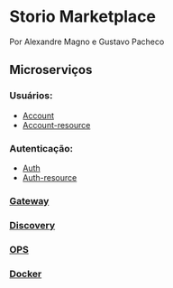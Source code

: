 # Storio Marketplace 

Por Alexandre Magno e Gustavo Pacheco

## Microserviços

### Usuários:
- [Account](https://github.com/alemagno10/platform.store.account)
- [Account-resource](https://github.com/alemagno10/platform.store.account-resource)

### Autenticação:

- [Auth](https://github.com/alemagno10/platform.store.auth)
- [Auth-resource](https://github.com/alemagno10/platform.store.auth-resource)

### [Gateway](https://github.com/alemagno10/platform.store.gateway)
### [Discovery](https://github.com/alemagno10/platform.store.discovery) 
### [OPS](https://github.com/alemagno10/platform.store.ops)
### [Docker](https://github.com/alemagno10/platform.store.docker-api)
